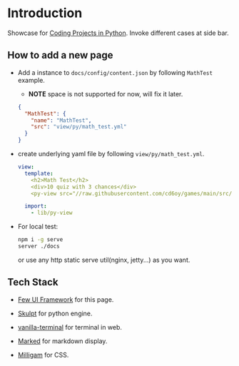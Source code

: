 # Introduction
Showcase for [Coding Projects in Python](https://www.amazon.com/Coding-Projects-Python-DK/dp/1465461884). Invoke different cases at side bar.

## How to add a new page
- Add a instance to `docs/config/content.json` by following `MathTest` example.
  - **NOTE** space is not supported for now, will fix it later.
  ```json
  {
    "MathTest": {
      "name": "MathTest",
      "src": "view/py/math_test.yml"
    }
  }
  ```

- create underlying yaml file by following `view/py/math_test.yml`.
  ```yaml
  view:
    template:
      <h2>Math Test</h2>
      <div>10 quiz with 3 chances</div>
      <py-view src="//raw.githubusercontent.com/cd6oy/games/main/src/math_test"></py-view>
  
    import:
      - lib/py-view
  ```

- For local test:
  ```sh
  npm i -g serve
  server ./docs
  ```
  or use any http static serve util(nginx, jetty...) as you want.

## Tech Stack
- [Few UI Framework](https://few-ui.github.io/few-custom-element/) for this page.

- [Skulpt](https://skulpt.org/) for python engine.

- [vanilla-terminal](https://github.com/soyjavi/vanilla-terminal) for terminal in web.

- [Marked](https://github.com/markedjs/marked) for markdown display.

- [Milligam](https://milligram.io/) for CSS.